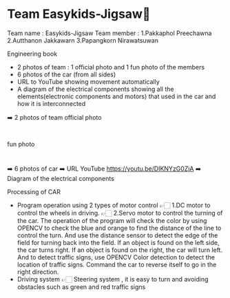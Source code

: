 # Team Easykids-Jigsaw🧩
Team name : Easykids-Jigsaw
Team member : 1.Pakkaphol Preechawna
              2.Autthanon Jakkawarn
              3.Papangkorn Nirawatsuwan
              
Engineering book
- 2 photos of team : 1 official photo and 1 fun photo of the members 
- 6 photos of the car (from all sides)
- URL to YouTube showing movement automatically
- A diagram of the electrical components showing all the elements(electronic components and motors) that used in the car and how it is interconnected

➡️ 2 photos of team 
    official photo
#
   
   fun photo
    
 #
   
➡️ 6 photos of car
➡️ URL YouTube https://youtu.be/DIKNYzG0ZjA
➡️ Diagram of the electrical components

Processing of CAR
- Program operation using 2 types of motor control
👉🏻 1.DC motor to control the wheels in driving.
👉🏻 2.Servo motor to control the turning of the car.
The operation of the program will check the color by using OPENCV to check the blue and orange to find the distance of the line to control the turn. And use the distance sensor to detect the edge of the field for turning back into the field. If an object is found on the left side, the car turns right. If an object is found on the right, the car will turn left. And to detect traffic signs, use OPENCV Color detection to detect the location of traffic signs. Command the car to reverse itself to go in the right direction.
- Driving system
👉🏻 Steering system , it is easy to turn and avoiding obstacles such as green and red traffic signs 
